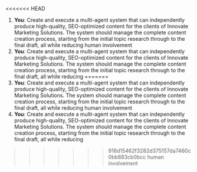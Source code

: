 <<<<<<< HEAD
1. **You**: Create and execute a multi-agent
  system that can independently
  produce high-quality, SEO-optimized
  content for the clients of Innovate
  Marketing Solutions. The system
  should manage the complete content
  creation process, starting from the
  initial topic research through to
  the final draft, all while reducing
  human involvement
2. **You**: Create and execute a multi-agent
  system that can independently
  produce high-quality, SEO-optimized
  content for the clients of Innovate
  Marketing Solutions. The system
  should manage the complete content
  creation process, starting from the
  initial topic research through to
  the final draft, all while reducing
=======
1. **You**: Create and execute a multi-agent
  system that can independently
  produce high-quality, SEO-optimized
  content for the clients of Innovate
  Marketing Solutions. The system
  should manage the complete content
  creation process, starting from the
  initial topic research through to
  the final draft, all while reducing
  human involvement
2. **You**: Create and execute a multi-agent
  system that can independently
  produce high-quality, SEO-optimized
  content for the clients of Innovate
  Marketing Solutions. The system
  should manage the complete content
  creation process, starting from the
  initial topic research through to
  the final draft, all while reducing
>>>>>>> 916d15462f3282d375157da7460c0bb883cb0bcc
  human involvement